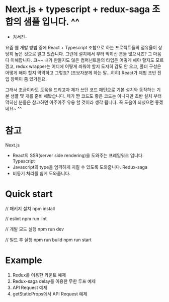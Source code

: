 # Next.js + typescript + redux-saga 조합의 샘플 입니다. ^^ 
-	김서진-

요즘 웹 개발 방법 중에 React + Typescript 조합으로 하는 프로젝트들의 점유율이 상당히 높은 것으로 알고 있습니다. 
그런데 설치에서 부터 막히신 분들 많으시죠? 그 마음 다 이해합니다. 
크~~ 
내가 만들지도 않은 컴퍼넌트들의 타입은 어떻게 해야 할지도 모르겠고, redux wrapper는 어디에 어떻게 씌워야 할지 도저히 감도 안 오고, 폴더 구성은 어떻게 해야 할지 막막하고 그렇죠?
(초보자분께 하는 말…히히)
React가 제법 초반 진입 장벽이 쫌 있거든요. 

그래서 조금이라도 도움을 드리고자 제가 쓰던 코드 패턴으로 기본 설치와 동작하는 기본 샘플 몇 개를 준비 해봤습니다. 
제가 짠 코드도 좋은 코드는 아니지만 초반 설치 부터 막히신 분들은 참고하면 아주아주 유용 할 것이라 생각 됩니다. 
꼭 도움이 되셨으면 좋겠네요~ ^^ 

# 참고 

Next.js
-	React의 SSR(server side rendering)을 도와주는 프레임워크 입니다.
Typescript
-	Javascript의 type을 엄격하게 지킬 수 있도록 도와줍니다.
Redux-saga
-	비동기 처리를 쉽게 도와줍니다.

# Quick start
// 패키지 설치 
npm install 

// eslint 
npm run lint 

// 개발 모드 실행
npm run dev 

// 빌드 후 실행
npm run build
npm run start 

# Example 

1.	Redux를 이용한 카운트 예제
2.	Redux-saga delay를 이용한 무한 루프 예제
3.	API Request 예제
4.	getStaticProps에서 API Request 예제 
